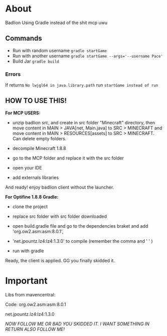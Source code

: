 # About

Badlion Using Gradle instead of the shit mcp uwu

## Commands
* Run with random username ```gradle startGame```
* Run with another username  ```gradle startGame --args='--username Pace'```
* Build Jar ```gradle build```

### Errors
If returns ```No lwjgl64 in java.library.path``` run ```startGame instead of run```

## HOW TO USE THIS!
 
 **For MCP USERS:**

- unzip badlion src, and create in src folder "Minecraft" directory, then move content in MAIN > JAVA[net, Main.java] to SRC > MINECRAFT and move content in MAIN > RESOURCES[assets] to SRC > MINECRAFT. Can delete empty folders.

- decompile Minecraft 1.8.8

- go to the MCP folder and replace it with the src folder

- open your IDE

- add externals libraries

And ready! enjoy badlion client without the launcher.

**For Optifine 1.8.8 Gradle:**

- clone the project

- replace src folder with src folder downloaded

- open build.gradle file and go to the dependencies braket and add  'org.ow2.asm:asm:8.0.1',
- 'net.jpountz.lz4:lz4:1.3.0' to compile  (remember the comma and ' ' )

- run with gradle

Ready, the client is applied. GG you finally skidded it.

# Important
Libs from mavencentral:

Code:
org.ow2.asm:asm:8.0.1

net.jpountz.lz4:lz4:1.3.0

*NOW FOLLOW ME OR BAD YOU SKIDDED IT. I WANT SOMETHING IN RETURN ALSO FOLLOW ME!*
